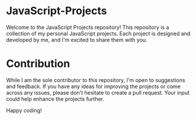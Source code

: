 # JavaScript-Projects
Welcome to the JavaScript Projects repository! This repository is a collection of my personal JavaScript projects. Each project is designed and developed by me, and I'm excited to share them with you.

# Contribution
While I am the sole contributor to this repository, I'm open to suggestions and feedback. If you have any ideas for improving the projects or come across any issues, please don't hesitate to create a pull request. Your input could help enhance the projects further.

Happy coding!

